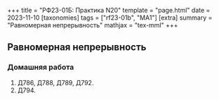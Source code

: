 +++
title = "РФ23-01Б: Практика N20"
template = "page.html"
date = 2023-11-10
[taxonomies]
tags = ["rf23-01b", "MA1"]
[extra]
summary = "Равномерная непрерывность"
mathjax = "tex-mml"
+++

<!-- more -->
## Равномерная непрерывность

### Домашняя работа

1. Д786, Д788, Д789, Д792.
2. Д794.
